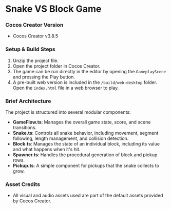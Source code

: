 # Snake VS Block Game

### Cocos Creator Version
* Cocos Creator v3.8.5

### Setup & Build Steps
1.  Unzip the project file.
2.  Open the project folder in Cocos Creator.
3.  The game can be run directly in the editor by opening the `GameplayScene` and pressing the Play button.
4.  A pre-built web version is included in the `/build/web-desktop` folder. Open the `index.html` file in a web browser to play.

### Brief Architecture
The project is structured into several modular components:
* **GameFlow.ts**: Manages the overall game state, score, and scene transitions.
* **Snake.ts**: Controls all snake behavior, including movement, segment following, length management, and collision detection.
* **Block.ts**: Manages the state of an individual block, including its value and what happens when it's hit.
* **Spawner.ts**: Handles the procedural generation of block and pickup rows.
* **Pickup.ts**: A simple component for pickups that the snake collects to grow.

### Asset Credits
* All visual and audio assets used are part of the default assets provided by Cocos Creator.


